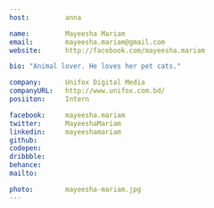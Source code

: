 ```yaml
---
host:         anna

name:         Mayeesha Mariam
email:        mayeesha.mariam@gmail.com
website:      http://facebook.com/mayeesha.mariam

bio: "Animal lover. He loves her pet cats."

company:      Unifox Digital Media
companyURL:   http://www.unifox.com.bd/
posiiton:     Intern

facebook:     mayeesha.mariam
twitter:      MayeeshaMariam
linkedin:     mayeeshamariam
github:   
codepen:
dribbble:
behance:      
mailto:       

photo:        mayeesha-mariam.jpg
---
```

